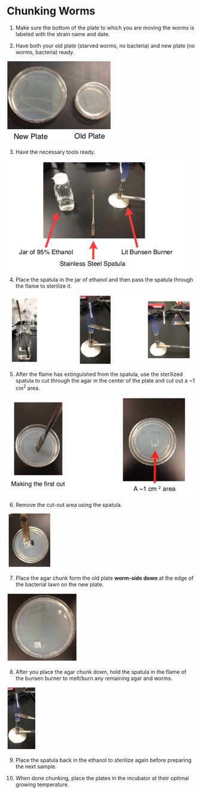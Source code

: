 # Chunking Worms

1. Make sure the bottom of the plate to which you are moving the worms is labeled with the strain name and date.

2. Have both your old plate (starved worms, no bacteria) and new plate (no worms, bacteria) ready.

![Image](img/NewOldPlate.png)

3. Have the necessary tools ready.

![Image](img/ToolPrep.png)

4. Place the spatula in the jar of ethanol and then pass the spatula through the flame to sterilize it.

![Image](img/SpatulaPrep.png)

5. After the flame has extinguished from the spatula, use the sterilized spatula to cut through the agar in the center of the plate and cut out a ~1 cm<sup>2</sup> area.

![Image](img/AgarCuts.png)

6. Remove the cut-out area using the spatula.

![Image](img/CutOutRemoval.png)

7. Place the agar chunk form the old plate **worm-side down** at the edge of the bacterial lawn on the new plate.

![Image](img/CutOutPlacement.png)

8. After you place the agar chunk down, hold the spatula in the flame of the bunsen burner to melt/burn any remaining agar and worms.

![Image](img/SterilizeSpatula.png)

9. Place the spatula back in the ethanol to sterilize again before preparing the next sample.

10. When done chunking, place the plates in the incubator at their optimal growing temperature.

